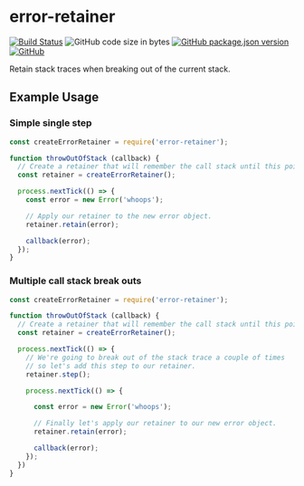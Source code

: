 # error-retainer
[![Build Status](https://travis-ci.org/markwylde/error-retainer.svg?branch=master)](https://travis-ci.org/markwylde/error-retainer)
![GitHub code size in bytes](https://img.shields.io/github/languages/code-size/markwylde/error-retainer)
[![GitHub package.json version](https://img.shields.io/github/package-json/v/markwylde/error-retainer)](https://github.com/markwylde/error-retainer/releases)
[![GitHub](https://img.shields.io/github/license/markwylde/error-retainer)](https://github.com/markwylde/error-retainer/blob/master/LICENSE)

Retain stack traces when breaking out of the current stack.

## Example Usage
### Simple single step
```javascript
const createErrorRetainer = require('error-retainer');

function throwOutOfStack (callback) {
  // Create a retainer that will remember the call stack until this point.
  const retainer = createErrorRetainer();

  process.nextTick(() => {
    const error = new Error('whoops');

    // Apply our retainer to the new error object.
    retainer.retain(error);

    callback(error);
  });
}
```

### Multiple call stack break outs
```javascript
const createErrorRetainer = require('error-retainer');

function throwOutOfStack (callback) {
  // Create a retainer that will remember the call stack until this point.
  const retainer = createErrorRetainer();

  process.nextTick(() => {
    // We're going to break out of the stack trace a couple of times
    // so let's add this step to our retainer.
    retainer.step();

    process.nextTick(() => {

      const error = new Error('whoops');

      // Finally let's apply our retainer to our new error object.
      retainer.retain(error);

      callback(error);
    });
  })
}
```
